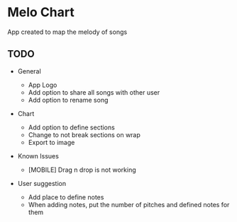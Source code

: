 # Melo Chart

App created to map the melody of songs

## TODO

- General
  - App Logo
  - Add option to share all songs with other user
  - Add option to rename song

- Chart
  - Add option to define sections
  - Change to not break sections on wrap
  - Export to image

- Known Issues
  - [MOBILE] Drag n drop is not working 

- User suggestion
  - Add place to define notes
  - When adding notes, put the number of pitches and defined notes for them
